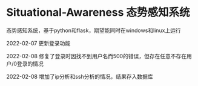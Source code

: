 # Situational-Awareness 态势感知系统

态势感知系统，基于python和flask，期望能同时在windows和linux上运行

2022-02-07 更新登录功能


2022-02-08 修复了登录时因找不到用户名而500的错误，但存在任意不存在用户/0登录的情况

2022-02-08 增加了ip分析和ssh分析的情况，结果存入数据库
